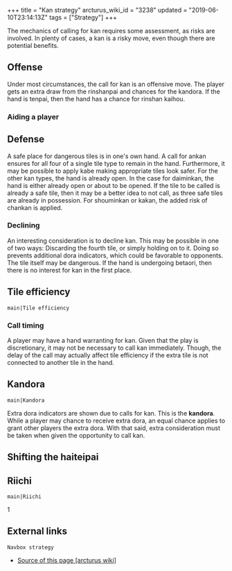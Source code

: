 +++
title = "Kan strategy"
arcturus_wiki_id = "3238"
updated = "2019-06-10T23:14:13Z"
tags = ["Strategy"]
+++

The mechanics of calling for kan requires some assessment, as risks are involved. In plenty of
cases, a kan is a risky move, even though there are potential benefits.

## Offense

Under most circumstances, the call for kan is an offensive move. The player gets an extra draw from
the rinshanpai and chances for the kandora. If the hand is tenpai, then the hand has a chance for
rinshan kaihou.

### Aiding a player

## Defense

A safe place for dangerous tiles is in one's own hand. A call for ankan ensures for all four of a
single tile type to remain in the hand. Furthermore, it may be possible to apply kabe making
appropriate tiles look safer. For the other kan types, the hand is already open. In the case for
daiminkan, the hand is either already open or about to be opened. If the tile to be called is
already a safe tile, then it may be a better idea to not call, as three safe tiles are already in
possession. For shouminkan or kakan, the added risk of chankan is applied.

### Declining

An interesting consideration is to decline kan. This may be possible in one of two ways: Discarding
the fourth tile, or simply holding on to it. Doing so prevents additional dora indicators, which
could be favorable to opponents. The tile itself may be dangerous. If the hand is undergoing
betaori, then there is no interest for kan in the first place.

## Tile efficiency

`main|Tile efficiency`

### Call timing

A player may have a hand warranting for kan. Given that the play is discretionary, it may not be
necessary to call kan immediately. Though, the delay of the call may actually affect tile efficiency
if the extra tile is not connected to another tile in the hand.

## Kandora

`main|Kandora`

Extra dora indicators are shown due to calls for kan. This is the **kandora**. While a player may
chance to receive extra dora, an equal chance applies to grant other players the extra dora. With
that said, extra consideration must be taken when given the opportunity to call kan.

## Shifting the haiteipai

## Riichi

`main|Riichi`

1

## External links

`Navbox strategy`

- [Source of this page [arcturus wiki]](http://arcturus.su/wiki/Kan_strategy)
